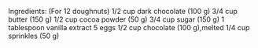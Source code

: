 Ingredients: (For 12 doughnuts)
1/2 cup dark chocolate (100 g)
3/4 cup butter (150 g)
1/2 cup cocoa powder (50 g)
3/4 cup sugar (150 g)
1 tablespoon vanilla extract
5 eggs
1/2 cup chocolate (100 g),melted
1/4 cup sprinkles (50 g)